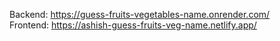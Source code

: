 Backend: https://guess-fruits-vegetables-name.onrender.com/ <br/>
Frontend: https://ashish-guess-fruits-veg-name.netlify.app/
